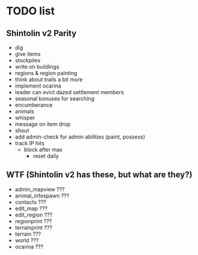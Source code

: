 # TODO list

## Shintolin v2 Parity

* dig
* give items
* stockpiles
* write on buildings
* regions & region painting
* think about trails a bit more
* implement ocarina
* leader can evict dazed settlement members
* seasonal bonuses for searching
* encumberance
* animals
* whisper
* message on item drop
* shout
* add admin-check for admin abilities (paint, possess)
* track IP hits
  * block after max
    * reset daily

## WTF (Shintolin v2 has these, but what are they?)

* admin_mapview ???
* animal_infospawn ???
* contacts ???
* edit_map ???
* edit_region ???
* regionprint ???
* terrainprint ???
* terrain ???
* world ???
* ocarina ???
